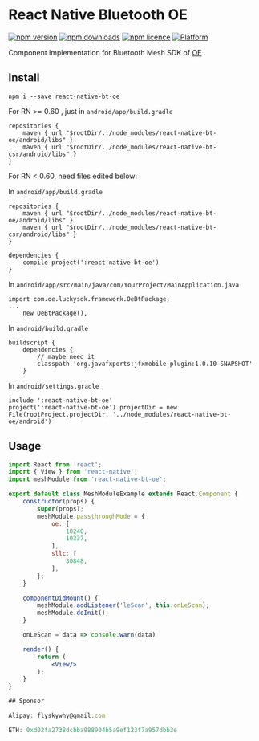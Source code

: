 # React Native Bluetooth OE

[![npm version](http://img.shields.io/npm/v/react-native-bt-oe.svg?style=flat-square)](https://npmjs.org/package/react-native-bt-oe "View this project on npm")
[![npm downloads](http://img.shields.io/npm/dm/react-native-bt-oe.svg?style=flat-square)](https://npmjs.org/package/react-native-bt-oe "View this project on npm")
[![npm licence](http://img.shields.io/npm/l/react-native-bt-oe.svg?style=flat-square)](https://npmjs.org/package/react-native-bt-oe "View this project on npm")
[![Platform](https://img.shields.io/badge/platform-android-989898.svg?style=flat-square)](https://npmjs.org/package/react-native-bt-oe "View this project on npm")

Component implementation for Bluetooth Mesh SDK of [OE](www.oecore.com) .

## Install

```shell
npm i --save react-native-bt-oe
```
For RN >= 0.60 , just in `android/app/build.gradle`
```
repositories {
    maven { url "$rootDir/../node_modules/react-native-bt-oe/android/libs" }
    maven { url "$rootDir/../node_modules/react-native-bt-csr/android/libs" }
}
```

For RN < 0.60, need files edited below:

In `android/app/build.gradle`
```
repositories {
    maven { url "$rootDir/../node_modules/react-native-bt-oe/android/libs" }
    maven { url "$rootDir/../node_modules/react-native-bt-csr/android/libs" }
}

dependencies {
    compile project(':react-native-bt-oe')
}
```

In `android/app/src/main/java/com/YourProject/MainApplication.java`
```
import com.oe.luckysdk.framework.OeBtPackage;
...
    new OeBtPackage(),
```

In `android/build.gradle`
```
buildscript {
    dependencies {
        // maybe need it
        classpath 'org.javafxports:jfxmobile-plugin:1.0.10-SNAPSHOT'
    }
```

In `android/settings.gradle`
```
include ':react-native-bt-oe'
project(':react-native-bt-oe').projectDir = new File(rootProject.projectDir, '../node_modules/react-native-bt-oe/android')
```

## Usage

```jsx
import React from 'react';
import { View } from 'react-native';
import meshModule from 'react-native-bt-oe';

export default class MeshModuleExample extends React.Component {
    constructor(props) {
        super(props);
        meshModule.passthroughMode = {
            oe: [
                10240,
                10337,
            ],
            sllc: [
                30848,
            ],
        };
    }

    componentDidMount() {
        meshModule.addListener('leScan', this.onLeScan);
        meshModule.doInit();
    }

    onLeScan = data => console.warn(data)

    render() {
        return (
            <View/>
        );
    }
}

## Sponsor

Alipay: flyskywhy@gmail.com

ETH: 0xd02fa2738dcbba988904b5a9ef123f7a957dbb3e
